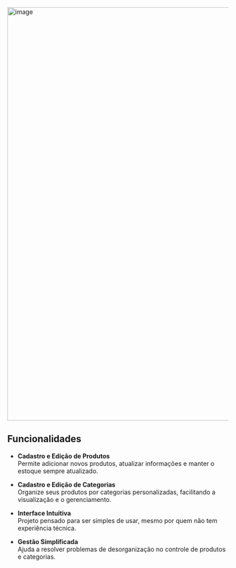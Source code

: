 <img width="1436" height="941" alt="image" src="https://github.com/user-attachments/assets/c7834c50-20a1-48aa-8ee9-5648ab4e33ea" />

## Funcionalidades

- **Cadastro e Edição de Produtos**  
  Permite adicionar novos produtos, atualizar informações e manter o estoque sempre atualizado.

- **Cadastro e Edição de Categorias**  
  Organize seus produtos por categorias personalizadas, facilitando a visualização e o gerenciamento.

- **Interface Intuitiva**  
  Projeto pensado para ser simples de usar, mesmo por quem não tem experiência técnica.

- **Gestão Simplificada**  
  Ajuda a resolver problemas de desorganização no controle de produtos e categorias.
